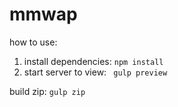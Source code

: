 # mmwap

how to use:

1. install dependencies: <code>npm install</code>
2. start server to view: <code> gulp preview </code>

build zip: <code>gulp zip</code>